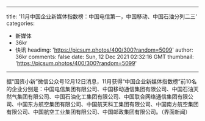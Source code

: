 
---
title: '11月中国企业新媒体指数榜：中国电信第一，中国移动、中国石油分列二三'
categories: 
 - 新媒体
 - 36kr
 - 快讯
headimg: 'https://picsum.photos/400/300?random=5099'
author: 36kr
comments: false
date: Sun, 12 Dec 2021 02:32:16 GMT
thumbnail: 'https://picsum.photos/400/300?random=5099'
---

<div>   
据“国资小新”微信公众号12月12日消息，11月获得“中国企业新媒体指数榜”前10名的企业分别是：中国电信集团有限公司、中国移动通信集团有限公司、中国石油天然气集团有限公司、中国石油化工集团有限公司、中国联合网络通信集团有限公司、中国东方航空集团有限公司、中国航天科工集团有限公司、中国南方航空集团有限公司、中国航空工业集团有限公司、中国邮政集团有限公司。（界面新闻）  
</div>
            